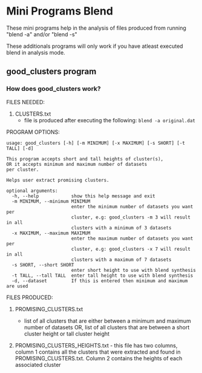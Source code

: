 # Mini Programs Blend

These mini programs help in the analysis of files produced from running "blend -a" and/or "blend -s"

These additionals programs will only work if you have atleast executed blend in analysis mode.

## good_clusters program

### How does good_clusters work?

FILES NEEDED:
1. CLUSTERS.txt
	- file is produced after executing the following: `blend -a original.dat` 

PROGRAM OPTIONS:
```
usage: good_clusters [-h] [-m MINIMUM] [-x MAXIMUM] [-s SHORT] [-t TALL] [-d]

This program accepts short and tall heights of cluster(s),
OR it accepts minimum and maximum number of datasets
per cluster.

Helps user extract promising clusters.

optional arguments:
  -h, --help            show this help message and exit
  -m MINIMUM, --minimum MINIMUM
                        enter the minimum number of datasets you want per
                        cluster, e.g: good_clusters -m 3 will result in all
                        clusters with a minimum of 3 datasets
  -x MAXIMUM, --maximum MAXIMUM
                        enter the maximum number of datasets you want per
                        cluster, e.g: good_clusters -x 7 will result in all
                        clusters with a maximum of 7 datasets
  -s SHORT, --short SHORT
                        enter short height to use with blend synthesis
  -t TALL, --tall TALL  enter tall height to use with blend synthesis
  -d, --dataset         If this is entered then minimum and maximum are used
```

FILES PRODUCED:
1. PROMISING_CLUSTERS.txt
	- list of all clusters that are either between a minimum and maximum number of datasets
          OR, list of all clusters that are between a short cluster height or tall cluster height

2. PROMISING_CLUSTERS_HEIGHTS.txt
        - this file has two columns, column 1 contains all the clusters that were extracted and
	  found in PROMISING_CLUSTERS.txt. Column 2 contains the heights of each associated cluster
